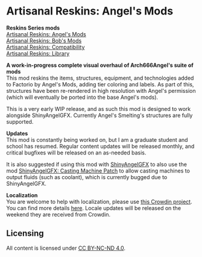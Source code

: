 # Artisanal Reskins: Angel's Mods

**Reskins Series mods**  
[Artisanal Reskins: Angel's Mods](https://github.com/kirazy/reskins-angels)  
[Artisanal Reskins: Bob's Mods](https://github.com/kirazy/reskins-bobs)  
[Artisanal Reskins: Compatibility](https://github.com/kirazy/reskins-compatibility)  
[Artisanal Reskins: Library](https://github.com/kirazy/reskins-library)  

**A work-in-progress complete visual overhaul of Arch666Angel's suite of mods**  
This mod reskins the items, structures, equipment, and technologies added to Factorio by Angel's Mods, adding tier coloring and labels. As part of this, structures have been re-rendered in high resolution with Angel's permission (which will eventually be ported into the base Angel's mods).

This is a very early WIP release, and as such this mod is designed to work alongside ShinyAngelGFX. Currently Angel's Smelting's structures are fully supported.

**Updates**  
This mod is constantly being worked on, but I am a graduate student and school has resumed. Regular content updates will be released monthly, and critical bugfixes will be released on an as-needed basis.

It is also suggested if using this mod with [ShinyAngelGFX](https://mods.factorio.com/mod/ShinyAngelGFX) to also use the mod [ShinyAngelGFX: Casting Machine Patch](https://mods.factorio.com/mod/ShinyAngelGFX-casting-machine-patch) to allow casting machines to output fluids (such as coolant), which is currently bugged due to ShinyAngelGFX.

**Localization**  
You are welcome to help with localization, please use [this Crowdin project](https://crowdin.com/project/factorio-mods-localization). You can find more details [here](https://github.com/dima74/factorio-mods-localization#how-to-translate-using-crowdin). Locale updates will be released on the weekend they are received from Crowdin.

## Licensing

All content is licensed under [CC BY-NC-ND 4.0](https://creativecommons.org/licenses/by-nc-nd/4.0/).
